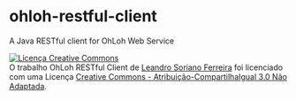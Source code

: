 ohloh-restful-client
====================

A Java RESTful client for OhLoh Web Service

<a rel="license" href="http://creativecommons.org/licenses/by-sa/3.0/deed.pt"><img alt="Licença Creative Commons" style="border-width:0" src="http://i.creativecommons.org/l/by-sa/3.0/88x31.png" /></a><br />O trabalho <span xmlns:dct="http://purl.org/dc/terms/" property="dct:title">OhLoh RESTful Client</span> de <a xmlns:cc="http://creativecommons.org/ns#" href="http://sfohart.blogspot.com" property="cc:attributionName" rel="cc:attributionURL">Leandro Soriano Ferreira</a> foi licenciado com uma Licença <a rel="license" href="http://creativecommons.org/licenses/by-sa/3.0/deed.pt">Creative Commons - Atribuição-CompartilhaIgual 3.0 Não Adaptada</a>.